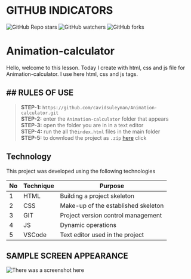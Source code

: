 # GITHUB INDICATORS

![GitHub Repo stars](https://img.shields.io/github/stars/cavidsuleyman/SADE-HOM-PAGE?style=for-the-badge)
![GitHub watchers](https://img.shields.io/github/watchers/cavidsuleyman/SADE-HOM-PAGE?style=for-the-badge)
![GitHub forks](https://img.shields.io/github/forks/cavidsuleyman/SADE-HOM-PAGE?style=for-the-badge)

  # Animation-calculator

Hello, welcome to this lesson. Today I create with html, css and js file for Animation-calculator. I use here html, css and js tags. 
## ## RULES OF USE

> **STEP-1:** `https://github.com/cavidsuleyman/Animation-calculator.git` <br/>
> **STEP-2:**  enter the `Animation-calculator` folder that appears <br/>
> **STEP-3:**  open the folder you are in in a text editor <br/>
> **STEP-4:**  run the  all the`index.html` files in the main folder <br/>
> **STEP-5:**  to download the project as `.zip`  [here](https://github.com/cavidsuleyman/Animation-calculator/archive/refs/heads/master.zip) click <br/>


## Technology

This project was developed using the following technologies

| No | Technique | Purpose |
| - | ---------- | --------------------- |
| 1 | HTML | Building a project skeleton |
| 2 | CSS |  Make-up of the established skeleton |
| 3 | GIT |  Project version control management |
| 4 | JS | Dynamic operations |
| 5 | VSCode | Text editor used in the project |


## SAMPLE SCREEN APPEARANCE

![There was a screenshot here](./screen_1.PNG)


 
